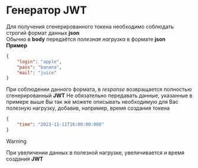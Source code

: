 # Генератор JWT
Для получения сгенерированного токена необходимо соблюдать строгий формат данных **json**  
Обычно в **body** передаётся *полезная нагрузка* в формате **json**  
**Пример**
```json
{
    "login": "apple",
    "pass": "banana",
    "mail": "juice"
}
```
При соблюдении данного формата, в *response* возвращается полностью сгенерированный **JWT**
Не обязательно передавать данные, указанные в примере выше
Вы так же можете описывать необходимую для Вас полезную нагрузку, добавив, например, время создания токена
```json
{
	"time": "2023-11-11T16:00:00:000"
}
```
> [!WARNING]
> При увеличении данных в полезной нагрузке, увеличивается и время создания **JWT**
